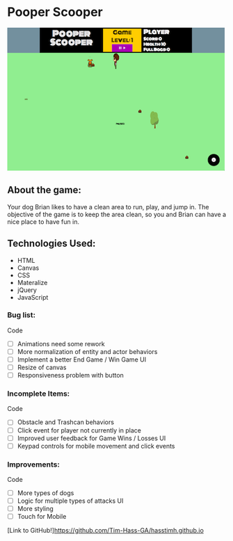 # Pooper Scooper

![Game Screen Shot](/images/Game_Screen_Shot.png)

## About the game:
Your dog Brian likes to have a clean area to run, play, and jump in.
The objective of the game is to keep the area clean, so you and
Brian can have a nice place to have fun in.

## Technologies Used:
* HTML
* Canvas
* CSS
* Materalize
* jQuery
* JavaScript


### Bug list:
Code
- [ ] Animations need some rework
- [ ] More normalization of entity and actor behaviors
- [ ] Implement a better End Game / Win Game
UI
- [ ] Resize of canvas
- [ ] Responsiveness problem with button

### Incomplete Items:
Code
- [ ] Obstacle and Trashcan behaviors
- [ ] Click event for player not currently in place
- [ ] Improved user feedback for Game Wins / Losses
UI
- [ ] Keypad controls for mobile movement and click events

### Improvements:
Code
- [ ] More types of dogs
- [ ] Logic for multiple types of attacks
UI
- [ ] More styling  
- [ ] Touch for Mobile

<!-- [Link to Beta!]https://tim-hass-ga.github.io/fuzzy-winner/ -->

[Link to GitHub!]https://github.com/Tim-Hass-GA/hasstimh.github.io
